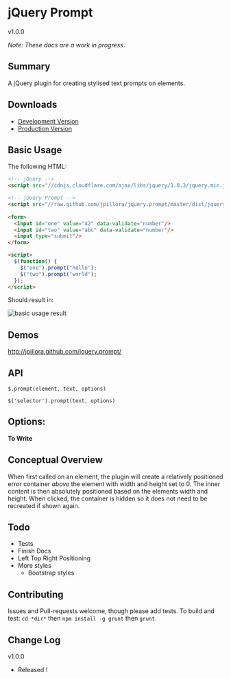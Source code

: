 jQuery Prompt
=====
v1.0.0

*Note: These docs are a work in progress.*

Summary
---
A jQuery plugin for creating stylised text prompts on elements.

Downloads
---

* [Development Version]
* [Production Version]

Basic Usage
---

The following HTML:

``` html
<!-- jQuery -->
<script src="//cdnjs.cloudflare.com/ajax/libs/jquery/1.8.3/jquery.min.js"></script>

<!-- jQuery Prompt -->
<script src="//raw.github.com/jpillora/jquery.prompt/master/dist/jquery.prompt.min.js"></script>
 
<form>
  <input id="one" value="42" data-validate="number"/>
  <input id="two" value="abc" data-validate="number"/>
  <input type="submit"/>
</form>

<script>
  $(function() {
    $("one").prompt("hello");
    $("two").prompt("world");
  });
</script>
```

Should result in:

![basic usage result](//raw.github.com/jpillora/jquery.async.validator/master/demo/demos/quickstart.png)

Demos
---
http://jpillora.github.com/jquery.prompt/

API
---

`$.prompt(element, text, options)`

`$('selector').prompt(text, options)`


Options:
---
**To Write**

Conceptual Overview
---
When first called on an element, the plugin will create a relatively positioned error container *above* the element with width and height set to 0. The inner content is then absolutely positioned based on the elements width and height. When clicked, the container is hidden so it does not need to be recreated if shown again. 

Todo
---
* Tests
* Finish Docs
* Left Top Right Positioning
* More styles
  * Bootstrap styles

Contributing
---
Issues and Pull-requests welcome, though please add tests. To build and test: `cd *dir*` then `npm install -g grunt` then `grunt`.

Change Log
---

v1.0.0

* Released !

  [Development Version]: http://raw.github.com/jpillora/jquery.prompt/master/dist/jquery.prompt.js
  [Production Version]: http://raw.github.com/jpillora/jquery.prompt/master/dist/jquery.prompt.min.js



